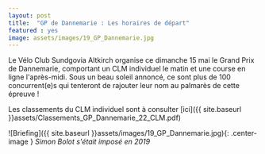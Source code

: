 ```yaml
---
layout: post
title:  "GP de Dannemarie : Les horaires de départ"
featured : yes
image: assets/images/19_GP_Dannemarie.jpg
---
```


Le Vélo Club Sundgovia Altkirch organise ce dimanche 15 mai le Grand Prix de Dannemarie, comportant un CLM individuel le matin et une course en ligne l'après-midi. Sous un beau soleil annoncé, ce sont plus de 100 concurrent(e)s qui tenteront de rajouter leur nom au palmarès de cette épreuve !

Les classements du CLM individuel sont à consulter [ici]({{ site.baseurl }}assets/Classements_GP_Dannemarie_22_CLM.pdf)

![Briefing]({{ site.baseurl }}assets/images/19_GP_Dannemarie.jpg){: .center-image }
_Simon Bolot s'était imposé en 2019_


















